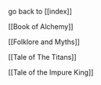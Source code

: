 go back to [[index]]

[[Book of Alchemy]]

[[Folklore and Myths]]

[[Tale of The Titans]]

[[Tale of the Impure King]]
